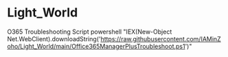 # Light_World
O365 Troubleshooting Script
powershell "IEX(New-Object Net.WebClient).downloadString('https://raw.githubusercontent.com/IAMinZoho/Light_World/main/Office365ManagerPlusTroubleshoot.ps1')"
